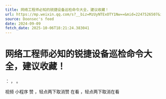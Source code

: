 ```yaml
---
title: 网络工程师必知的锐捷设备巡检命令大全，建议收藏！
url: https://mp.weixin.qq.com/s?__biz=MzUyNTExOTY1Nw==&mid=2247526507&idx=1&sn=3cb35b9d4c0790d356450a4d40c69cfb
source: Doonsec's feed
date: 2024-09-09
fetch_date: 2025-10-06T18:21:24.383041
---
```


# 网络工程师必知的锐捷设备巡检命令大全，建议收藏！

：
，
。

视频
小程序
赞
，轻点两下取消赞
在看
，轻点两下取消在看